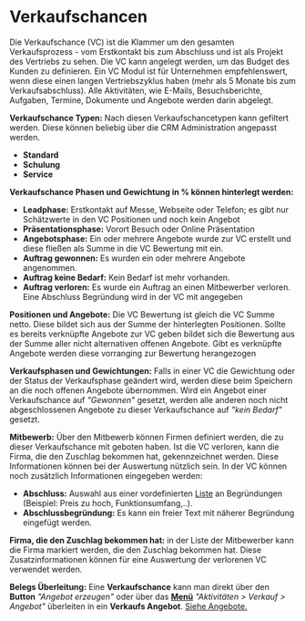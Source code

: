 # Verkaufschancen

Die Verkaufschance (VC) ist die Klammer um den gesamten Verkaufsprozess - vom Erstkontakt bis zum Abschluss und ist als Projekt des Vertriebs zu sehen. Die VC kann angelegt werden, um das Budget des Kunden zu definieren. Ein VC Modul ist für Unternehmen empfehlenswert, wenn diese einen langen Vertriebszyklus haben (mehr als 5 Monate bis zum Verkaufsabschluss). Alle Aktivitäten, wie E-Mails, Besuchsberichte, Aufgaben, Termine, Dokumente und Angebote werden darin abgelegt.

**Verkaufschance Typen:** Nach diesen Verkaufschancetypen kann gefiltert werden. Diese können beliebig über die CRM Administration angepasst werden.
- **Standard**
- **Schulung**
- **Service**

**Verkaufschance Phasen und Gewichtung in % können hinterlegt werden:**
- **Leadphase:** Erstkontakt auf Messe, Webseite oder Telefon; es gibt nur Schätzwerte in den VC Positionen und noch kein Angebot
- **Präsentationsphase:** Vorort Besuch oder Online Präsentation
- **Angebotsphase:** Ein oder mehrere Angebote wurde zur VC erstellt und diese fließen als Summe in die VC Bewertung mit ein.
- **Auftrag gewonnen:** Es wurden ein oder mehrere Angebote angenommen.
- **Auftrag keine Bedarf:** Kein Bedarf ist mehr vorhanden.
- **Auftrag verloren:** Es wurde ein Auftrag an einen Mitbewerber verloren. Eine Abschluss Begründung wird in der VC mit angegeben

**Positionen und Angebote:** Die VC Bewertung ist gleich die VC Summe netto. Diese bildet sich aus der Summe der hinterlegten Positionen. Sollte es bereits verknüpfte Angebote zur VC geben bildet sich die Bewertung aus der Summe aller nicht alternativen offenen Angebote. Gibt es verknüpfte Angebote werden diese vorranging zur Bewertung herangezogen

**Verkaufsphasen und Gewichtungen:** Falls in einer VC die Gewichtung oder der Status der Verkaufsphase geändert wird, werden diese beim Speichern an die noch offenen Angebote übernommen.
Wird ein Angebot einer Verkaufschance auf *"Gewonnen"* gesetzt, werden alle anderen noch nicht abgeschlossenen Angebote zu dieser Verkaufschance auf *"kein Bedarf"* gesetzt.

**Mitbewerb:** Über den Mitbewerb können Firmen definiert werden, die zu dieser Verkaufschance mit geboten haben. 
Ist die VC verloren, kann die Firma, die den Zuschlag bekommen hat, gekennzeichnet werden. Diese Informationen können bei der Auswertung nützlich sein.
In der VC können noch zusätzlich Informationen eingegeben werden:

- **Abschluss:** Auswahl aus einer vordefinierten [Liste](Readme.md) an Begründungen (Beispiel: Preis zu hoch, Funktionsumfang,..).
- **Abschlussbegründung:** Es kann ein freier Text mit näherer Begründung eingefügt werden.

**Firma, die den Zuschlag bekommen hat:** in der Liste der Mitbewerber kann die Firma markiert werden, die den Zuschlag bekommen hat.
Diese Zusatzinformationen können für eine Auswertung der verlorenen VC verwendet werden.

**Belegs Überleitung:**
Eine **Verkaufschance** kann man direkt über den **Button** *"Angebot erzeugen"* oder über das [**Menü**](Readme.md) *"Aktivitäten > Verkauf > Angebot"* überleiten in ein **Verkaufs Angebot**. [Siehe Angebote.](Readme.md) 
